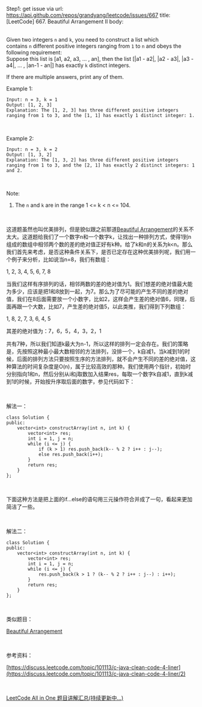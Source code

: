 Step1: get issue via url: https://api.github.com/repos/grandyang/leetcode/issues/667 
 title:[LeetCode] 667. Beautiful Arrangement II 
 body:  
  

Given two integers `n` and `k`, you need to construct a list which contains `n` different positive integers ranging from `1` to `n` and obeys the following requirement:   
Suppose this list is [a1, a2, a3, ... , an], then the list [|a1 - a2|, |a2 - a3|, |a3 - a4|, ... , |an-1 - an|] has exactly `k` distinct integers.

If there are multiple answers, print any of them.

Example 1:
    
    
    Input: n = 3, k = 1
    Output: [1, 2, 3]
    Explanation: The [1, 2, 3] has three different positive integers ranging from 1 to 3, and the [1, 1] has exactly 1 distinct integer: 1.
    

 

Example 2:
    
    
    Input: n = 3, k = 2
    Output: [1, 3, 2]
    Explanation: The [1, 3, 2] has three different positive integers ranging from 1 to 3, and the [2, 1] has exactly 2 distinct integers: 1 and 2.
    

 

Note:

  1. The `n` and `k` are in the range 1 <= k < n <= 104.



 

这道题虽然也叫优美排列，但是貌似跟之前那道[Beautiful Arrangement](http://www.cnblogs.com/grandyang/p/6533276.html)的关系不太大。这道题给我们了一个数字n和一个数字k，让找出一种排列方式，使得1到n组成的数组中相邻两个数的差的绝对值正好有k种。给了k和n的关系为k<n。那么我们首先来考虑，是否这种条件关系下，是否已定存在这种优美排列呢，我们用一个例子来分析，比如说当n=8，我们有数组：

1, 2, 3, 4, 5, 6, 7, 8

当我们这样有序排列的话，相邻两数的差的绝对值为1。我们想差的绝对值最大能为多少，应该是把1和8放到一起，为7。那么为了尽可能的产生不同的差的绝对值，我们在8后面需要放一个小数字，比如2，这样会产生差的绝对值6，同理，后面再跟一个大数，比如7，产生差的绝对值5，以此类推，我们得到下列数组：

1, 8, 2, 7, 3, 6, 4, 5

其差的绝对值为：7，6，5，4，3，2，1

共有7种，所以我们知道k最大为n-1，所以这样的排列一定会存在。我们的策略是，先按照这种最小最大数相邻的方法排列，没排一个，k自减1，当k减到1的时候，后面的排列方法只要按照生序的方法排列，就不会产生不同的差的绝对值，这种算法的时间复杂度是O(n)，属于比较高效的那种。我们使用两个指针，初始时分别指向1和n，然后分别从i和j取数加入结果res，每取一个数字k自减1，直到k减到1的时候，开始按升序取后面的数字，参见代码如下：

 

解法一：
    
    
    class Solution {
    public:
        vector<int> constructArray(int n, int k) {
            vector<int> res;
            int i = 1, j = n;
            while (i <= j) {
                if (k > 1) res.push_back(k-- % 2 ? i++ : j--);
                else res.push_back(i++);
            }
            return res;
        }
    };

 

下面这种方法是把上面的if...else的语句用三元操作符合并成了一句，看起来更加简洁了一些。 

 

解法二：
    
    
    class Solution {
    public:
        vector<int> constructArray(int n, int k) {
            vector<int> res;
            int i = 1, j = n;
            while (i <= j) {
                res.push_back(k > 1 ? (k-- % 2 ? i++ : j--) : i++);
            }
            return res;
        }
    };

 

类似题目：

[Beautiful Arrangement](http://www.cnblogs.com/grandyang/p/6533276.html)

 

参考资料：

[https://discuss.leetcode.com/topic/101113/c-java-clean-code-4-liner](https://discuss.leetcode.com/topic/101113/c-java-clean-code-4-liner/2)

 

[LeetCode All in One 题目讲解汇总(持续更新中...)](http://www.cnblogs.com/grandyang/p/4606334.html)
